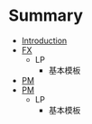 # Summary

* [Introduction](README.md)
* [FX](content/fx.md)
   * LP
       * 基本模板
* [PM](content/PM.md)
* [PM](pm.md)
   * LP
       * 基本模板
